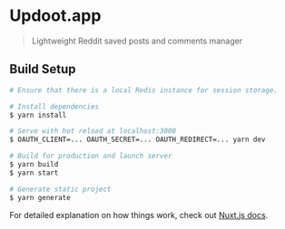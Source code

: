 # Updoot.app

> Lightweight Reddit saved posts and comments manager

## Build Setup

```bash
# Ensure that there is a local Redis instance for session storage.

# Install dependencies
$ yarn install

# Serve with hot reload at localhost:3000
$ OAUTH_CLIENT=... OAUTH_SECRET=... OAUTH_REDIRECT=... yarn dev

# Build for production and launch server
$ yarn build
$ yarn start

# Generate static project
$ yarn generate
```

For detailed explanation on how things work, check out [Nuxt.js docs](https://nuxtjs.org).
